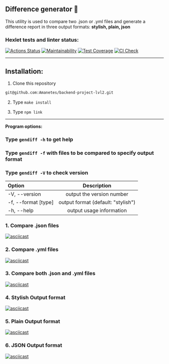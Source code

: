 ## Difference generator 📲

This utility is used to compare two .json or .yml files and generate a difference report in three output formats: **stylish, plain, json**

### Hexlet tests and linter status:
[![Actions Status](https://github.com/Amanetes/backend-project-lvl2/workflows/hexlet-check/badge.svg)](https://github.com/Amanetes/backend-project-lvl2/actions)
[![Maintainability](https://api.codeclimate.com/v1/badges/34d105550fcd4ba59d1f/maintainability)](https://codeclimate.com/github/Amanetes/backend-project-lvl2/maintainability)
[![Test Coverage](https://api.codeclimate.com/v1/badges/34d105550fcd4ba59d1f/test_coverage)](https://codeclimate.com/github/Amanetes/backend-project-lvl2/test_coverage)
[![CI Check](https://github.com/Amanetes/backend-project-lvl2/actions/workflows/main.yml/badge.svg)](https://github.com/Amanetes/backend-project-lvl2/actions/workflows/main.yml)

____

## Installation:

1. Clone this repository 
```bash
git@github.com:Amanetes/backend-project-lvl2.git
```
2. Type `make install` 

3. Type `npm link`
____

**Program options:**

### Type `gendiff -h` to get help
### Type `gendiff -f` with files to be compared to specify output format
### Type `gendiff -V` to check version

| Option |Description|
| :--- |:----:|
| -V, --version | output the version number|
| -f, --format [type] |output format (default: "stylish")|
| -h, --help |output usage information|

### 1. Compare .json files
[![asciicast](https://asciinema.org/a/VEuUksFXBYQgBiWwpCh9Cx9Bi.svg)](https://asciinema.org/a/VEuUksFXBYQgBiWwpCh9Cx9Bi)
### 2. Compare .yml files
[![asciicast](https://asciinema.org/a/F5n0Tkvd6LVpmYw2ZAqE0ShXO.svg)](https://asciinema.org/a/F5n0Tkvd6LVpmYw2ZAqE0ShXO)
### 3. Compare both .json and .yml files
[![asciicast](https://asciinema.org/a/I4qaLHSaC0X3dhCr6zxj5ffoF.svg)](https://asciinema.org/a/I4qaLHSaC0X3dhCr6zxj5ffoF)
### 4. Stylish Output format
[![asciicast](https://asciinema.org/a/KTHQFE9WdyDUtrrtbt8xCQ9NV.svg)](https://asciinema.org/a/KTHQFE9WdyDUtrrtbt8xCQ9NV)
### 5. Plain Output format
[![asciicast](https://asciinema.org/a/rYLOo3BzqYHkYndvD9l9mT6tL.svg)](https://asciinema.org/a/rYLOo3BzqYHkYndvD9l9mT6tL)
### 6. JSON Output format
[![asciicast](https://asciinema.org/a/aZvc4mc8L4dbCOQoLpWpPcm92.svg)](https://asciinema.org/a/aZvc4mc8L4dbCOQoLpWpPcm92)